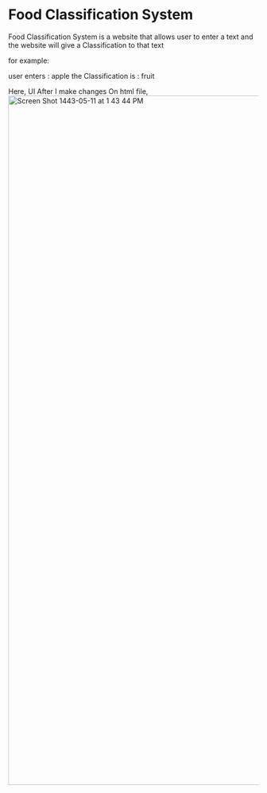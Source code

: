 # Food Classification System
Food Classification System is a website that allows user to enter a text and the website will give a  Classification to that text

for example:

user enters : apple
the Classification is  : fruit


Here, UI After I make changes On html file,
<img width="1387" alt="Screen Shot 1443-05-11 at 1 43 44 PM" src="https://user-images.githubusercontent.com/92683935/146172123-363d7f22-d203-4e96-9dce-07de3f603526.png">
